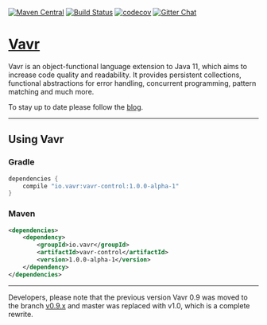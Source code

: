[![Maven Central](https://maven-badges.herokuapp.com/maven-central/io.vavr/vavr/badge.png)](https://maven-badges.herokuapp.com/maven-central/io.vavr/vavr)
[![Build Status](https://travis-ci.org/vavr-io/vavr.png)](https://travis-ci.org/vavr-io/vavr)
[![codecov](https://codecov.io/gh/vavr-io/vavr/branch/master/graph/badge.svg)](https://codecov.io/gh/vavr-io/vavr)
[![Gitter Chat](https://badges.gitter.im/Join%20Chat.png)](https://gitter.im/vavr-io/vavr)

# [Vavr](http://vavr.io/)

Vavr is an object-functional language extension to Java 11, which aims to increase code quality and readability.
It provides persistent collections, functional abstractions for error handling, concurrent programming, pattern matching and much more.

To stay up to date please follow the [blog](http://blog.vavr.io).

---

## Using Vavr

### Gradle

```groovy
dependencies {
    compile "io.vavr:vavr-control:1.0.0-alpha-1"
}
```

### Maven

```xml
<dependencies>
    <dependency>
        <groupId>io.vavr</groupId>
        <artifactId>vavr-control</artifactId>
        <version>1.0.0-alpha-1</version>
    </dependency>
</dependencies>
```

---

Developers, please note that the previous version Vavr 0.9 was moved to the branch [v0.9.x](https://github.com/vavr-io/vavr/tree/v0.9.x) and master was replaced with v1.0, which is a complete rewrite. 
